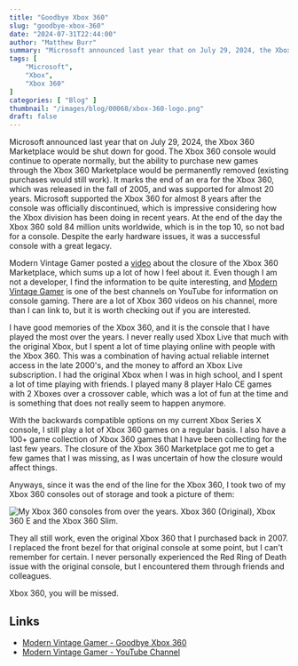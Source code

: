 ```yaml
---
title: "Goodbye Xbox 360"
slug: "goodbye-xbox-360"
date: "2024-07-31T22:44:00"
author: "Matthew Burr"
summary: "Microsoft announced last year that on July 29, 2024, the Xbox 360 Marketplace would be shut down for good. The Xbox 360 console would continue to operate normally, but the ability to purchase new games through the Xbox 360 Marketplace would be permanently removed (existing purchases would still work). It marks the end of an era for the Xbox 360, which was released in the fall of 2005, and was supported for almost 20 years. Microsoft supported the Xbox 360 for almost 8 years after the console was officially discontinued, which is impressive considering how the Xbox division has been doing in recent years. At the end of the day the Xbox 360 sold 84 million units worldwide, which is in the top 10, so not bad for a console. Despite the early hardware issues, it was a successful console with a great legacy."
tags: [
    "Microsoft",
    "Xbox",
    "Xbox 360"
]
categories: [ "Blog" ]
thumbnail: "/images/blog/00068/xbox-360-logo.png"
draft: false
---
```


Microsoft announced last year that on July 29, 2024, the Xbox 360 Marketplace would be shut down for good. The Xbox 360 console would continue to operate normally, but the ability to purchase new games through the Xbox 360 Marketplace would be permanently removed (existing purchases would still work). It marks the end of an era for the Xbox 360, which was released in the fall of 2005, and was supported for almost 20 years. Microsoft supported the Xbox 360 for almost 8 years after the console was officially discontinued, which is impressive considering how the Xbox division has been doing in recent years. At the end of the day the Xbox 360 sold 84 million units worldwide, which is in the top 10, so not bad for a console. Despite the early hardware issues, it was a successful console with a great legacy.

Modern Vintage Gamer posted a [video](https://www.youtube.com/watch?v=eQxUutzKsms) about the closure of the Xbox 360 Marketplace, which sums up a lot of how I feel about it. Even though I am not a developer, I find the information to be quite interesting, and [Modern Vintage Gamer](https://www.youtube.com/@ModernVintageGamer) is one of the best channels on YouTube for information on console gaming. There are a lot of Xbox 360 videos on his channel, more than I can link to, but it is worth checking out if you are interested.

I have good memories of the Xbox 360, and it is the console that I have played the most over the years. I never really used Xbox Live that much with the original Xbox, but I spent a lot of time playing online with people with the Xbox 360. This was a combination of having actual reliable internet access in the late 2000's, and the money to afford an Xbox Live subscription. I had the original Xbox when I was in high school, and I spent a lot of time playing with friends. I played many 8 player Halo CE games with 2 Xboxes over a crossover cable, which was a lot of fun at the time and is something that does not really seem to happen anymore.

With the backwards compatible options on my current Xbox Series X console, I still play a lot of Xbox 360 games on a regular basis. I also have a 100+ game collection of Xbox 360 games that I have been collecting for the last few years. The closure of the Xbox 360 Marketplace got me to get a few games that I was missing, as I was uncertain of how the closure would affect things.

Anyways, since it was the end of the line for the Xbox 360, I took two of my Xbox 360 consoles out of storage and took a picture of them:

![My Xbox 360 consoles from over the years. Xbox 360 (Original), Xbox 360 E and the Xbox 360 Slim.](/images/blog/00068/xbox-360-family-portrait.jpg)

They all still work, even the original Xbox 360 that I purchased back in 2007. I replaced the front bezel for that original console at some point, but I can't remember for certain. I never personally experienced the Red Ring of Death issue with the original console, but I encountered them through friends and colleagues.

Xbox 360, you will be missed.

## Links ##

* [Modern Vintage Gamer - Goodbye Xbox 360](https://www.youtube.com/watch?v=eQxUutzKsms)
* [Modern Vintage Gamer - YouTube Channel](https://www.youtube.com/@ModernVintageGamer)
